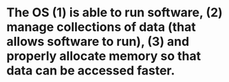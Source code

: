 # The OS (1) is able to run software, (2) manage collections of data (that allows software to run), (3) and properly allocate memory so that data can be accessed faster.
